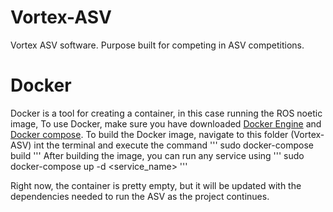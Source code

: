 # Vortex-ASV
Vortex ASV software. Purpose built for competing in ASV competitions. 


# Docker
Docker is a tool for creating a container, in this case running the ROS noetic image,
To use Docker, make sure you have downloaded [Docker Engine](https://docs.docker.com/engine/install/ubuntu/) and [Docker compose](https://docs.docker.com/compose/install/).
To build the Docker image, navigate to this folder (Vortex-ASV) int the terminal and execute the command 
'''
sudo docker-compose build
'''
After building the image, you can run any service using
'''
sudo docker-compose up -d <service_name>
'''

Right now, the container is pretty empty, but it will be updated with the dependencies needed to run the ASV as the project continues.
